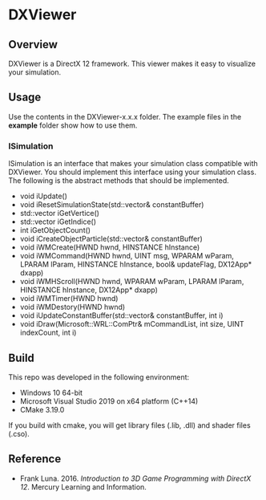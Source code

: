 # DXViewer
## Overview
DXViewer is a DirectX 12 framework. This viewer makes it easy to visualize your simulation.

## Usage
Use the contents in the DXViewer-x.x.x folder. The example files in the **example** folder show how to use them.

### ISimulation
ISimulation is an interface that makes your simulation class compatible with DXViewer. You should implement this interface using your simulation class. The following is the abstract methods that should be implemented.
* void iUpdate()
* void iResetSimulationState(std::vector<ConstantBuffer>& constantBuffer)
* std::vector<Vertex> iGetVertice()
* std::vector<unsigned int> iGetIndice()
* int iGetObjectCount()
* void iCreateObjectParticle(std::vector<ConstantBuffer>& constantBuffer)
* void iWMCreate(HWND hwnd, HINSTANCE hInstance)
* void iWMCommand(HWND hwnd, UINT msg, WPARAM wParam, LPARAM lParam, HINSTANCE hInstance, bool& updateFlag, DX12App* dxapp) 
* void iWMHScroll(HWND hwnd, WPARAM wParam, LPARAM lParam, HINSTANCE hInstance, DX12App* dxapp)
* void iWMTimer(HWND hwnd)
* void iWMDestory(HWND hwnd)
* void iUpdateConstantBuffer(std::vector<ConstantBuffer>& constantBuffer, int i)
* void iDraw(Microsoft::WRL::ComPtr<ID3D12GraphicsCommandList>& mCommandList, int size, UINT indexCount, int i)

## Build
This repo was developed in the following environment:
* Windows 10 64-bit
* Microsoft Visual Studio 2019 on x64 platform (C++14)
* CMake 3.19.0

If you build with cmake, you will get library files (.lib, .dll) and shader files (.cso).

## Reference
* Frank Luna. 2016. _Introduction to 3D Game Programming with DirectX 12_. Mercury Learning and Information.
